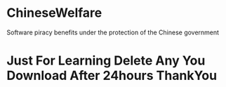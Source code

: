 # ChineseWelfare
Software piracy benefits under the protection of the Chinese government


Just For Learning Delete Any You Download After 24hours ThankYou
=========================================================
